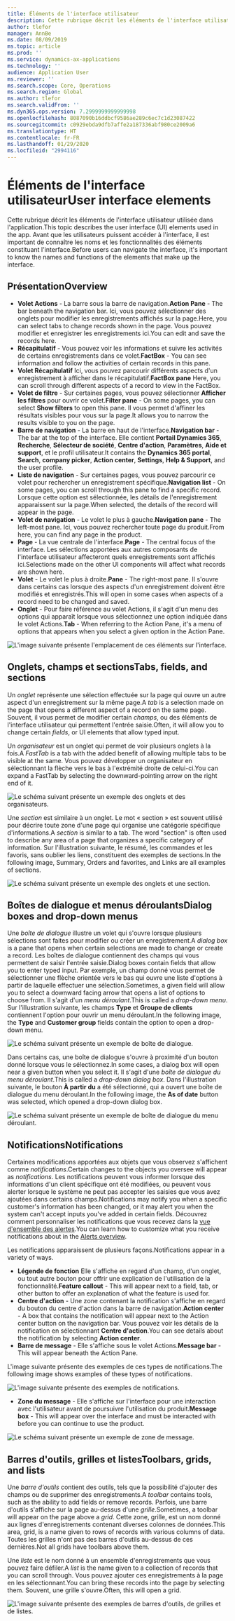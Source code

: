 ```yaml
---
title: Éléments de l'interface utilisateur
description: Cette rubrique décrit les éléments de l'interface utilisateur utilisés dans l'application.
author: tlefor
manager: AnnBe
ms.date: 08/09/2019
ms.topic: article
ms.prod: ''
ms.service: dynamics-ax-applications
ms.technology: ''
audience: Application User
ms.reviewer: ''
ms.search.scope: Core, Operations
ms.search.region: Global
ms.author: tlefor
ms.search.validFrom: ''
ms.dyn365.ops.version: 7.2999999999999998
ms.openlocfilehash: 8087090b16ddbcf9586ae289c6ec7c1d23087422
ms.sourcegitcommit: c0929ebda9dfb7affe2a187336abf980ce2009a6
ms.translationtype: HT
ms.contentlocale: fr-FR
ms.lasthandoff: 01/29/2020
ms.locfileid: "2994116"
---
```

# <a name="user-interface-elements"></a><span data-ttu-id="a2f7a-103">Éléments de l'interface utilisateur</span><span class="sxs-lookup"><span data-stu-id="a2f7a-103">User interface elements</span></span>

<span data-ttu-id="a2f7a-104">Cette rubrique décrit les éléments de l'interface utilisateur utilisée dans l'application.</span><span class="sxs-lookup"><span data-stu-id="a2f7a-104">This topic describes the user interface (UI) elements used in the app.</span></span> <span data-ttu-id="a2f7a-105">Avant que les utilisateurs puissent accéder à l'interface, il est important de connaître les noms et les fonctionnalités des éléments constituant l'interface.</span><span class="sxs-lookup"><span data-stu-id="a2f7a-105">Before users can navigate the interface, it's important to know the names and functions of the elements that make up the interface.</span></span>

## <a name="overview"></a><span data-ttu-id="a2f7a-106">Présentation</span><span class="sxs-lookup"><span data-stu-id="a2f7a-106">Overview</span></span>

- <span data-ttu-id="a2f7a-107">**Volet Actions** - La barre sous la barre de navigation.</span><span class="sxs-lookup"><span data-stu-id="a2f7a-107">**Action Pane** - The bar beneath the navigation bar.</span></span> <span data-ttu-id="a2f7a-108">Ici, vous pouvez sélectionner des onglets pour modifier les enregistrements affichés sur la page.</span><span class="sxs-lookup"><span data-stu-id="a2f7a-108">Here, you can select tabs to change records shown in the page.</span></span> <span data-ttu-id="a2f7a-109">Vous pouvez modifier et enregistrer les enregistrements ici.</span><span class="sxs-lookup"><span data-stu-id="a2f7a-109">You can edit and save the records here.</span></span>  
- <span data-ttu-id="a2f7a-110">**Récapitulatif** - Vous pouvez voir les informations et suivre les activités de certains enregistrements dans ce volet.</span><span class="sxs-lookup"><span data-stu-id="a2f7a-110">**FactBox** - You can see information and follow the activities of certain records in this pane.</span></span>  
- <span data-ttu-id="a2f7a-111">**Volet Récapitulatif** Ici, vous pouvez parcourir différents aspects d'un enregistrement à afficher dans le récapitulatif.</span><span class="sxs-lookup"><span data-stu-id="a2f7a-111">**FactBox pane** Here, you can scroll through different aspects of a record to view in the FactBox.</span></span>  
- <span data-ttu-id="a2f7a-112">**Volet de filtre** - Sur certaines pages, vous pouvez sélectionner **Afficher les filtres** pour ouvrir ce volet.</span><span class="sxs-lookup"><span data-stu-id="a2f7a-112">**Filter pane** - On some pages, you can select **Show filters** to open this pane.</span></span> <span data-ttu-id="a2f7a-113">Il vous permet d'affiner les résultats visibles pour vous sur la page.</span><span class="sxs-lookup"><span data-stu-id="a2f7a-113">It allows you to narrow the results visible to you on the page.</span></span>  
- <span data-ttu-id="a2f7a-114">**Barre de navigation** - La barre en haut de l'interface.</span><span class="sxs-lookup"><span data-stu-id="a2f7a-114">**Navigation bar** - The bar at the top of the interface.</span></span> <span data-ttu-id="a2f7a-115">Elle contient **Portail Dynamics 365**, **Recherche**, **Sélecteur de société**, **Centre d'action**, **Paramètres**, **Aide et support**, et le profil utilisateur.</span><span class="sxs-lookup"><span data-stu-id="a2f7a-115">It contains the **Dynamics 365 portal**, **Search**, **company picker**, **Action center**, **Settings**, **Help & Support**, and the user profile.</span></span>  
- <span data-ttu-id="a2f7a-116">**Liste de navigation** - Sur certaines pages, vous pouvez parcourir ce volet pour rechercher un enregistrement spécifique.</span><span class="sxs-lookup"><span data-stu-id="a2f7a-116">**Navigation list** - On some pages, you can scroll through this pane to find a specific record.</span></span> <span data-ttu-id="a2f7a-117">Lorsque cette option est sélectionnée, les détails de l'enregistrement apparaissent sur la page.</span><span class="sxs-lookup"><span data-stu-id="a2f7a-117">When selected, the details of the record will appear in the page.</span></span>  
- <span data-ttu-id="a2f7a-118">**Volet de navigation** - Le volet le plus à gauche.</span><span class="sxs-lookup"><span data-stu-id="a2f7a-118">**Navigation pane** - The left-most pane.</span></span> <span data-ttu-id="a2f7a-119">Ici, vous pouvez rechercher toute page du produit.</span><span class="sxs-lookup"><span data-stu-id="a2f7a-119">From here, you can find any page in the product.</span></span>  
- <span data-ttu-id="a2f7a-120">**Page** - La vue centrale de l'interface.</span><span class="sxs-lookup"><span data-stu-id="a2f7a-120">**Page** - The central focus of the interface.</span></span> <span data-ttu-id="a2f7a-121">Les sélections apportées aux autres composants de l'interface utilisateur affecteront quels enregistrements sont affichés ici.</span><span class="sxs-lookup"><span data-stu-id="a2f7a-121">Selections made on the other UI components will affect what records are shown here.</span></span>  
- <span data-ttu-id="a2f7a-122">**Volet** - Le volet le plus à droite.</span><span class="sxs-lookup"><span data-stu-id="a2f7a-122">**Pane** - The right-most pane.</span></span> <span data-ttu-id="a2f7a-123">Il s'ouvre dans certains cas lorsque des aspects d'un enregistrement doivent être modifiés et enregistrés.</span><span class="sxs-lookup"><span data-stu-id="a2f7a-123">This will open in some cases when aspects of a record need to be changed and saved.</span></span>  
- <span data-ttu-id="a2f7a-124">**Onglet** - Pour faire référence au volet Actions, il s'agit d'un menu des options qui apparaît lorsque vous sélectionnez une option indiquée dans le volet Actions.</span><span class="sxs-lookup"><span data-stu-id="a2f7a-124">**Tab** - When referring to the Action Pane, it's a menu of options that appears when you select a given option in the Action Pane.</span></span>  

![L'image suivante présente l'emplacement de ces éléments sur l'interface.](media/user-interface-01.png)

## <a name="tabs-fields-and-sections"></a><span data-ttu-id="a2f7a-126">Onglets, champs et sections</span><span class="sxs-lookup"><span data-stu-id="a2f7a-126">Tabs, fields, and sections</span></span>

<span data-ttu-id="a2f7a-127">Un *onglet* représente une sélection effectuée sur la page qui ouvre un autre aspect d'un enregistrement sur la même page.</span><span class="sxs-lookup"><span data-stu-id="a2f7a-127">A *tab* is a selection made on the page that opens a different aspect of a record on the same page.</span></span> <span data-ttu-id="a2f7a-128">Souvent, il vous permet de modifier certain *champs*, ou des éléments de l'interface utilisateur qui permettent l'entrée saisie.</span><span class="sxs-lookup"><span data-stu-id="a2f7a-128">Often, it will allow you to change certain *fields*, or UI elements that allow typed input.</span></span> 

<span data-ttu-id="a2f7a-129">Un *organisateur* est un onglet qui permet de voir plusieurs onglets à la fois.</span><span class="sxs-lookup"><span data-stu-id="a2f7a-129">A *FastTab* is a tab with the added benefit of allowing multiple tabs to be visible at the same.</span></span> <span data-ttu-id="a2f7a-130">Vous pouvez développer un organisateur en sélectionnant la flèche vers le bas à l'extrémité droite de celui-ci.</span><span class="sxs-lookup"><span data-stu-id="a2f7a-130">You can expand a FastTab by selecting the downward-pointing arrow on the right end of it.</span></span>

![Le schéma suivant présente un exemple des onglets et des organisateurs.](media/user-interface-02.png)

<span data-ttu-id="a2f7a-132">Une *section* est similaire à un onglet. Le mot « section » est souvent utilisé pour décrire toute zone d'une page qui organise une catégorie spécifique d'informations.</span><span class="sxs-lookup"><span data-stu-id="a2f7a-132">A *section* is similar to a tab. The word "section" is often used to describe any area of a page that organizes a specific category of information.</span></span> <span data-ttu-id="a2f7a-133">Sur l'illustration suivante, le résumé, les commandes et les favoris, sans oublier les liens, constituent des exemples de sections.</span><span class="sxs-lookup"><span data-stu-id="a2f7a-133">In the following image, Summary, Orders and favorites, and Links are all examples of sections.</span></span>

![Le schéma suivant présente un exemple des onglets et une section.](media/user-interface-03.png)

## <a name="dialog-boxes-and-drop-down-menus"></a><span data-ttu-id="a2f7a-135">Boîtes de dialogue et menus déroulants</span><span class="sxs-lookup"><span data-stu-id="a2f7a-135">Dialog boxes and drop-down menus</span></span>

<span data-ttu-id="a2f7a-136">Une *boîte de dialogue* illustre un volet qui s'ouvre lorsque plusieurs sélections sont faites pour modifier ou créer un enregistrement.</span><span class="sxs-lookup"><span data-stu-id="a2f7a-136">A *dialog box* is a pane that opens when certain selections are made to change or create a record.</span></span> <span data-ttu-id="a2f7a-137">Les boîtes de dialogue contiennent des champs qui vous permettent de saisir l'entrée saisie.</span><span class="sxs-lookup"><span data-stu-id="a2f7a-137">Dialog boxes contain fields that allow you to enter typed input.</span></span> <span data-ttu-id="a2f7a-138">Par exemple, un champ donné vous permet de sélectionner une flèche orientée vers le bas qui ouvre une liste d'options à partir de laquelle effectuer une sélection.</span><span class="sxs-lookup"><span data-stu-id="a2f7a-138">Sometimes, a given field will allow you to select a downward facing arrow that opens a list of options to choose from.</span></span> <span data-ttu-id="a2f7a-139">Il s'agit d'un *menu déroulant*.</span><span class="sxs-lookup"><span data-stu-id="a2f7a-139">This is called a *drop-down menu*.</span></span> <span data-ttu-id="a2f7a-140">Sur l'illustration suivante, les champs **Type** et **Groupe de clients** contiennent l'option pour ouvrir un menu déroulant.</span><span class="sxs-lookup"><span data-stu-id="a2f7a-140">In the following image, the **Type** and **Customer group** fields contain the option to open a drop-down menu.</span></span>

![Le schéma suivant présente un exemple de boîte de dialogue.](media/user-interface-04.png)

<span data-ttu-id="a2f7a-142">Dans certains cas, une boîte de dialogue s'ouvre à proximité d'un bouton donné lorsque vous le sélectionnez.</span><span class="sxs-lookup"><span data-stu-id="a2f7a-142">In some cases, a dialog box will open near a given button when you select it.</span></span> <span data-ttu-id="a2f7a-143">Il s'agit d'une *boîte de dialogue du menu déroulant*.</span><span class="sxs-lookup"><span data-stu-id="a2f7a-143">This is called a *drop-down dialog box*.</span></span> <span data-ttu-id="a2f7a-144">Dans l'illustration suivante, le bouton **À partir du** a été sélectionné, qui a ouvert une boîte de dialogue du menu déroulant.</span><span class="sxs-lookup"><span data-stu-id="a2f7a-144">In the following image, the **As of date** button was selected, which opened a drop-down dialog box.</span></span>

![Le schéma suivant présente un exemple de boîte de dialogue du menu déroulant.](media/user-interface-05.png)

## <a name="notifications"></a><span data-ttu-id="a2f7a-146">Notifications</span><span class="sxs-lookup"><span data-stu-id="a2f7a-146">Notifications</span></span>

<span data-ttu-id="a2f7a-147">Certaines modifications apportées aux objets que vous observez s'affichent comme *notifications*.</span><span class="sxs-lookup"><span data-stu-id="a2f7a-147">Certain changes to the objects you oversee will appear as *notifications*.</span></span> <span data-ttu-id="a2f7a-148">Les notifications peuvent vous informer lorsque des informations d'un client spécifique ont été modifiées, ou peuvent vous alerter lorsque le système ne peut pas accepter les saisies que vous avez ajoutées dans certains champs.</span><span class="sxs-lookup"><span data-stu-id="a2f7a-148">Notifications may notify you when a specific customer's information has been changed, or it may alert you when the system can't accept inputs you've added in certain fields.</span></span> <span data-ttu-id="a2f7a-149">Découvrez comment personnaliser les notifications que vous recevez dans la [vue d'ensemble des alertes](../get-started/alerts-overview.md).</span><span class="sxs-lookup"><span data-stu-id="a2f7a-149">You can learn how to customize what you receive notifications about in the [Alerts overview](../get-started/alerts-overview.md).</span></span>

<span data-ttu-id="a2f7a-150">Les notifications apparaissent de plusieurs façons.</span><span class="sxs-lookup"><span data-stu-id="a2f7a-150">Notifications appear in a variety of ways.</span></span>
- <span data-ttu-id="a2f7a-151">**Légende de fonction** Elle s'affiche en regard d'un champ, d'un onglet, ou tout autre bouton pour offrir une explication de l'utilisation de la fonctionnalité.</span><span class="sxs-lookup"><span data-stu-id="a2f7a-151">**Feature callout** - This will appear next to a field, tab, or other button to offer an explanation of what the feature is used for.</span></span> 
- <span data-ttu-id="a2f7a-152">**Centre d'action** - Une zone contenant la notification s'affiche en regard du bouton du centre d'action dans la barre de navigation.</span><span class="sxs-lookup"><span data-stu-id="a2f7a-152">**Action center** - A box that contains the notification will appear next to the Action center button on the navigation bar.</span></span> <span data-ttu-id="a2f7a-153">Vous pouvez voir les détails de la notification en sélectionnant **Centre d'action**.</span><span class="sxs-lookup"><span data-stu-id="a2f7a-153">You can see details about the notification by selecting **Action center**.</span></span>  
- <span data-ttu-id="a2f7a-154">**Barre de message** - Elle s'affiche sous le volet Actions.</span><span class="sxs-lookup"><span data-stu-id="a2f7a-154">**Message bar** - This will appear beneath the Action Pane.</span></span>  

<span data-ttu-id="a2f7a-155">L'image suivante présente des exemples de ces types de notifications.</span><span class="sxs-lookup"><span data-stu-id="a2f7a-155">The following image shows examples of these types of notifications.</span></span>

![L'image suivante présente des exemples de notifications.](media/user-interface-06.png)

- <span data-ttu-id="a2f7a-157">**Zone du message** - Elle s'affiche sur l'interface pour une interaction avec l'utilisateur avant de poursuivre l'utilisation du produit.</span><span class="sxs-lookup"><span data-stu-id="a2f7a-157">**Message box** - This will appear over the interface and must be interacted with before you can continue to use the product.</span></span>  

![Le schéma suivant présente un exemple de zone de message.](media/user-interface-07.png)

## <a name="toolbars-grids-and-lists"></a><span data-ttu-id="a2f7a-159">Barres d'outils, grilles et listes</span><span class="sxs-lookup"><span data-stu-id="a2f7a-159">Toolbars, grids, and lists</span></span>

<span data-ttu-id="a2f7a-160">Une *barre d'outils* contient des outils, tels que la possibilité d'ajouter des champs ou de supprimer des enregistrements.</span><span class="sxs-lookup"><span data-stu-id="a2f7a-160">A *toolbar* contains tools, such as the ability to add fields or remove records.</span></span> <span data-ttu-id="a2f7a-161">Parfois, une barre d'outils s'affiche sur la page au-dessus d'une *grille*.</span><span class="sxs-lookup"><span data-stu-id="a2f7a-161">Sometimes, a toolbar will appear on the page above a *grid*.</span></span> <span data-ttu-id="a2f7a-162">Cette zone, grille, est un nom donné aux lignes d'enregistrements contenant diverses colonnes de données.</span><span class="sxs-lookup"><span data-stu-id="a2f7a-162">This area, grid, is a name given to rows of records with various columns of data.</span></span> <span data-ttu-id="a2f7a-163">Toutes les grilles n'ont pas des barres d'outils au-dessus de ces dernières.</span><span class="sxs-lookup"><span data-stu-id="a2f7a-163">Not all grids have toolbars above them.</span></span>

<span data-ttu-id="a2f7a-164">Une *liste* est le nom donné à un ensemble d'enregistrements que vous pouvez faire défiler.</span><span class="sxs-lookup"><span data-stu-id="a2f7a-164">A *list* is the name given to a collection of records that you can scroll through.</span></span> <span data-ttu-id="a2f7a-165">Vous pouvez ajouter ces enregistrements à la page en les sélectionnant.</span><span class="sxs-lookup"><span data-stu-id="a2f7a-165">You can bring these records into the page by selecting them.</span></span> <span data-ttu-id="a2f7a-166">Souvent, une grille s'ouvre.</span><span class="sxs-lookup"><span data-stu-id="a2f7a-166">Often, this will open a grid.</span></span>

![L'image suivante présente des exemples de barres d'outils, de grilles et de listes.](media/user-interface-08.png)
